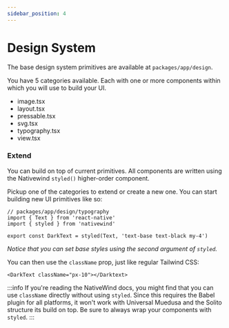 ```yaml
---
sidebar_position: 4
---
```


# Design System

The base design system primitives are available at `packages/app/design`.

You have 5 categories available. Each with one or more components within which you will use to build your UI.

- image.tsx
- layout.tsx
- pressable.tsx
- svg.tsx
- typography.tsx
- view.tsx


### Extend

You can build on top of current primitives. All components are written using the Nativewind `styled()` higher-order component.

Pickup one of the categories to extend or create a new one. You can start building new UI primitives like so:

```tsx
// packages/app/design/typography
import { Text } from 'react-native'
import { styled } from 'nativewind'

export const DarkText = styled(Text, 'text-base text-black my-4')
```

*Notice that you can set base styles using the second argument of `styled`.*

You can then use the `className` prop, just like regular Tailwind CSS:

```tsx
<DarkText className="px-10"></Darktext>
```


:::info
If you're reading the NativeWind docs, you might find that you can use `className` directly without using `styled`. Since this requires the Babel plugin for all platforms, it won't work with Universal Muedusa and the Solito structure its build on top. Be sure to always wrap your components with `styled`.
:::
